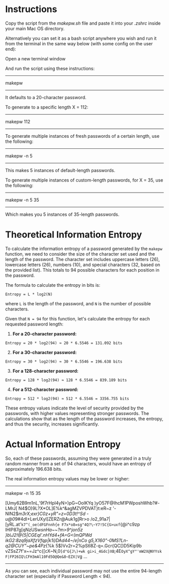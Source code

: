 # Instructions

Copy the script from the *makepw.sh* file and paste it into your *.zshrc* inside your main Mac OS directory. 

Alternatively you can set it as a bash script anywhere you wish and run it from the terminal in the same way below (with some config on the user end):

Open a new terminal window

And run the script using these instructions:

***
makepw
***

It defaults to a 20-character password. 

To generate to a specific length X = 112:

***
makepw 112
***

To generate multiple instances of fresh passwords of a certain length, use the following:

***
makepw -n 5
***

This makes 5 instances of default-length passwords.

To generate multiple instances of custom-length passwords, for X = 35, use the following:

***
makepw -n 5 35
***

Which makes you 5 instances of 35-length passwords. 

# Theoretical Information Entropy

To calculate the information entropy of a password generated by the `makepw` function, we need to consider the size of the character set used and the length of the password. The character set includes uppercase letters (26), lowercase letters (26), numbers (10), and special characters (32, based on the provided list). This totals to 94 possible characters for each position in the password.

The formula to calculate the entropy in bits is:

```
Entropy = L * log2(N)
```

where `L` is the length of the password, and `N` is the number of possible characters.

Given that `N = 94` for this function, let's calculate the entropy for each requested password length:


1. **For a 20-character password:**

```
Entropy = 20 * log2(94) ≈ 20 * 6.5546 = 131.092 bits
```

2. **For a 30-character password:**

```
Entropy = 30 * log2(94) ≈ 30 * 6.5546 = 196.638 bits
```

3. **For a 128-character password:**

```
Entropy = 128 * log2(94) ≈ 128 * 6.5546 = 839.189 bits
```

4. **For a 512-character password:**

```
Entropy = 512 * log2(94) ≈ 512 * 6.5546 = 3356.755 bits
```


These entropy values indicate the level of security provided by the passwords, with higher values representing stronger passwords. The calculations show that as the length of the password increases, the entropy, and thus the security, increases significantly.

# Actual Information Entropy

So, each of these passwords, assuming they were generated in a truly random manner from a set of 94 characters, would have an entropy of approximately 196.638 bits. 

The real information entropy values may be lower or higher:

***
makepw -n 15 35

[Umy62B9m1nL,'9f7rHpI4yN>)pG~OolKYq
\)yO57F@IhcM1PWposhWhb?#-LMrJ[
N4$O)9L?X*OL]E%k^&agMZVPDVAT}t:eR~z
'-NlN2$m*3rX;exr}C0z+yR"=z=0D3t!^Sd
-u@0*9#4dI+LerUXyI]ZERZr@Auk1g]Rr>o
/o2_91a7|[yRL.at'`k7^(_oe(dFGFnnh{e
F7x*o8=sg"4Q?\~Y7!5C{G>uxf`{@i^c9zp
lHlP87g[qNzUSw*snHa~~?m>9^jon5z
}b\J2!@{5|CGEql'.nHYd4+fA=G<(mQPWd
ikG2:8zq9jaXfzVfqp|k1i)DAd44~/e|nCo
g5,X160"-0MS?Ln-q2@CUY"~pe&4Pz*\{%k
5$)Vv2r=2%pStI8Z-q=.Gcr{QC[)D5Kip9b
vZSsZ7f'x~=Jz^c{[cX~N,0`[d"G{J\)+wk
gi>i_4Gdc}XB`;4E`OyX^gY"'mW2X@NYYsk
F|FP26IQ\CFH3mAl10Fd5O@Qe&8~EZX|V`g
...
***

As you can see, each individual password may not use the entire 94-length character set (especially if Password Length < 94).


